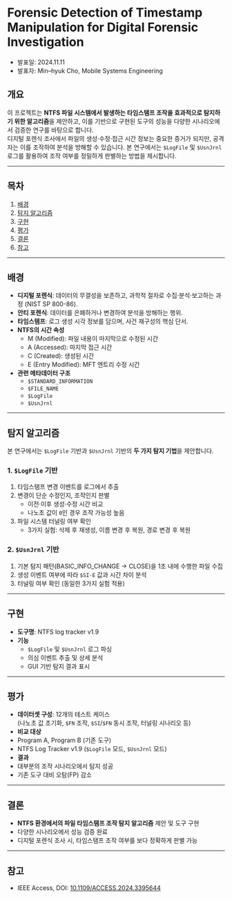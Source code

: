 # Forensic Detection of Timestamp Manipulation for Digital Forensic Investigation
- 발표일: 2024.11.11  
- 발표자: Min–hyuk Cho, Mobile Systems Engineering

## 개요
이 프로젝트는 **NTFS 파일 시스템에서 발생하는 타임스탬프 조작을 효과적으로 탐지하기 위한 알고리즘**을 제안하고, 이를 기반으로 구현된 도구의 성능을 다양한 시나리오에서 검증한 연구를 바탕으로 합니다.  
디지털 포렌식 조사에서 파일의 생성·수정·접근 시간 정보는 중요한 증거가 되지만, 공격자는 이를 조작하여 분석을 방해할 수 있습니다. 본 연구에서는 `$LogFile` 및 `$UsnJrnl` 로그를 활용하여 조작 여부를 정밀하게 판별하는 방법을 제시합니다.

---

## 목차
1. [배경](#배경)
2. [탐지 알고리즘](#탐지-알고리즘)
3. [구현](#구현)
4. [평가](#평가)
5. [결론](#결론)
6. [참고](#참고)

---

## 배경
- **디지털 포렌식**: 데이터의 무결성을 보존하고, 과학적 절차로 수집·분석·보고하는 과정 (NIST SP 800-86).
- **안티 포렌식**: 데이터를 은폐하거나 변경하여 분석을 방해하는 행위.
- **타임스탬프**: 로그 생성 시각 정보를 담으며, 사건 재구성의 핵심 단서.
- **NTFS의 시간 속성**  
  - M (Modified): 파일 내용이 마지막으로 수정된 시간  
  - A (Accessed): 마지막 접근 시간  
  - C (Created): 생성된 시간  
  - E (Entry Modified): MFT 엔트리 수정 시간  
- **관련 메타데이터 구조**
  - `$STANDARD_INFORMATION`
  - `$FILE_NAME`
  - `$LogFile`
  - `$UsnJrnl`

---

## 탐지 알고리즘
본 연구에서는 `$LogFile` 기반과 `$UsnJrnl` 기반의 **두 가지 탐지 기법**을 제안합니다.

### 1. `$LogFile` 기반
1. 타임스탬프 변경 이벤트를 로그에서 추출
2. 변경이 단순 수정인지, 조작인지 판별  
   - 이전·이후 생성·수정 시간 비교  
   - 나노초 값이 `0`인 경우 조작 가능성 높음
3. 파일 시스템 터널링 여부 확인  
   - 3가지 실험: 삭제 후 재생성, 이름 변경 후 복원, 경로 변경 후 복원

### 2. `$UsnJrnl` 기반
1. 기본 탐지 패턴(BASIC_INFO_CHANGE → CLOSE)을 1초 내에 수행한 파일 수집
2. 생성 이벤트 여부에 따라 `$SI-E` 값과 시간 차이 분석
3. 터널링 여부 확인 (동일한 3가지 실험 적용)

---

## 구현
- **도구명**: NTFS log tracker v1.9
- **기능**
  - `$LogFile` 및 `$UsnJrnl` 로그 파싱
  - 의심 이벤트 추출 및 상세 분석
  - GUI 기반 탐지 결과 표시


---

## 평가
- **데이터셋 구성**: 12개의 테스트 케이스  
(나노초 값 초기화, `$FN` 조작, `$SI`/`$FN` 동시 조작, 터널링 시나리오 등)
- **비교 대상**
- Program A, Program B (기존 도구)
- NTFS Log Tracker v1.9 (`$LogFile` 모드, `$UsnJrnl` 모드)
- **결과**
- 대부분의 조작 시나리오에서 탐지 성공
- 기존 도구 대비 오탐(FP) 감소

---

## 결론
- **NTFS 환경에서의 파일 타임스탬프 조작 탐지 알고리즘** 제안 및 도구 구현
- 다양한 시나리오에서 성능 검증 완료
- 디지털 포렌식 조사 시, 타임스탬프 조작 여부를 보다 정확하게 판별 가능

---

## 참고
- IEEE Access, DOI: [10.1109/ACCESS.2024.3395644](https://doi.org/10.1109/ACCESS.2024.3395644)